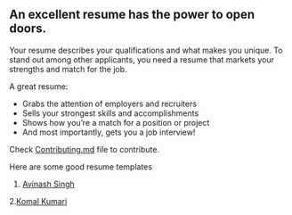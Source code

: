## An excellent resume has the power to open doors.

Your resume describes your qualifications and what makes you unique. To stand out among other applicants, you need a resume that markets your strengths and match for the job.

A great resume:

- Grabs the attention of employers and recruiters
- Sells your strongest skills and accomplishments
- Shows how you’re a match for a position or project
- And most importantly, gets you a job interview!

Check [Contributing.md](https://github.com/avinash201199/Resume-Templates/blob/main/CONTRIBUTING.md) file to contribute.

Here are some good resume templates <br>

1. [Avinash Singh](https://drive.google.com/file/d/1i6VqeJlpyN4nDZCsO4gNhm1M6DUMcRjL/view?usp=sharing)

2.[Komal Kumari](https://drive.google.com/file/d/1Krzx0oEX9EOQ65l8UuCYvsD3Bub91ZUn/view?usp=sharing)

